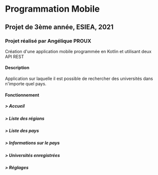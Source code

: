 # Programmation Mobile

## Projet de 3ème année, ESIEA, 2021

### Projet réalisé par Angélique PROUX

Création d'une application mobile programmée en Kotlin et utilisant deux API REST

#### Description

Application sur laquelle il est possible de rechercher des universités dans n'importe quel pays.

#### Fonctionnement

##### > Accueil

##### > Liste des régions

##### > Liste des pays

##### > Informations sur le pays

##### > Universités enregistrées

##### > Réglages

